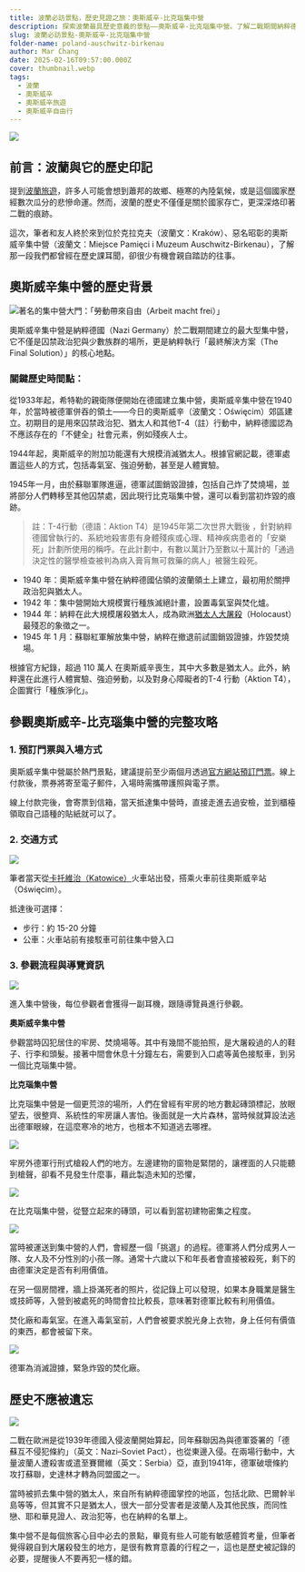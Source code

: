 ```yaml
---
title: 波蘭必訪景點，歷史見證之旅：奧斯威辛-比克瑙集中營
description: 探索波蘭最具歷史意義的景點——奧斯威辛-比克瑙集中營。了解二戰期間納粹德國的暴行，見證歷史遺跡，並反思人類歷史上最黑暗的時刻。
slug: 波蘭必訪景點-奧斯威辛-比克瑙集中營
folder-name: poland-auschwitz-birkenau
author: Mar Chang
date: 2025-02-16T09:57:00.000Z
cover: thumbnail.webp
tags:
  - 波蘭
  - 奧斯威辛
  - 奧斯威辛旅遊
  - 奧斯威辛自由行
---
```

![](thumbnail.webp)

## 前言：波蘭與它的歷史印記

提到[波蘭旅遊](https://www.poland.travel/en/)，許多人可能會想到蕭邦的故鄉、極寒的內陸氣候，或是這個國家歷經數次瓜分的悲慘命運。然而，波蘭的歷史不僅僅是關於國家存亡，更深深烙印著二戰的痕跡。

這次，筆者和友人終於來到位於克拉克夫（波蘭文：Kraków）、惡名昭彰的奧斯威辛集中營（波蘭文：Miejsce Pamięci i Muzeum Auschwitz-Birkenau），了解那一段我們都曾經在歷史課耳聞，卻很少有機會親自踏訪的往事。

## 奧斯威辛集中營的歷史背景

![著名的集中營大門：「勞動帶來自由（Arbeit macht frei）」](image3.webp)

奧斯威辛集中營是納粹德國（Nazi Germany）於二戰期間建立的最大型集中營，它不僅是囚禁政治犯與少數族群的場所，更是納粹執行「最終解決方案（The Final Solution）」的核心地點。

### 關鍵歷史時間點：

從1933年起，希特勒的親衛隊便開始在德國建立集中營，奧斯威辛集中營在1940年，於當時被德軍併吞的領土——今日的奧斯威辛（波蘭文：Oświęcim）郊區建立。初期目的是用來囚禁政治犯、猶太人和其他T-4（註）行動中，納粹德國認為不應該存在的「不健全」社會元素，例如殘疾人士。

1944年起，奧斯威辛的附加功能還有大規模消滅猶太人。根據官網記載，德軍處置這些人的方式，包括毒氣室、強迫勞動，甚至是人體實驗。

1945年一月，由於蘇聯軍隊進逼，德軍試圖銷毀證據，包括自己炸了焚燒場，並將部分人們轉移至其他囚禁處，因此現行比克瑙集中營，還可以看到當初炸毀的痕跡。

> 註：T-4行動（德語：Aktion T4）是1945年第二次世界大戰後 ，針對納粹德國曾執行的、系統地殺害患有身體殘疾或心理、精神疾病患者的「安樂死」計劃所使用的稱呼。在此計劃中，有數以萬計乃至數以十萬計的「通過決定性的醫學檢查被判為病入膏肓無可救藥的病人」被醫生殺死。

* 1940 年：奧斯威辛集中營在納粹德國佔領的波蘭領土上建立，最初用於關押政治犯與猶太人。
* 1942 年：集中營開始大規模實行種族滅絕計畫，設置毒氣室與焚化爐。
* 1944 年：納粹在此大規模屠殺猶太人，成為歐洲[猶太人大屠殺](https://www.ushmm.org/)（Holocaust）最殘忍的象徵之一。
* 1945 年 1 月：蘇聯紅軍解放集中營，納粹在撤退前試圖銷毀證據，炸毀焚燒場。

根據官方紀錄，超過 110 萬人 在奧斯威辛喪生，其中大多數是猶太人。此外，納粹還在此進行人體實驗、強迫勞動，以及對身心障礙者的T-4 行動（Aktion T4），企圖實行「種族淨化」。

## 參觀奧斯威辛-比克瑙集中營的完整攻略

### 1. 預訂門票與入場方式

奧斯威辛集中營屬於熱門景點，建議提前至少兩個月透過[官方網站預訂門票](https://www.auschwitz.org/)。線上付款後，票券將寄至電子郵件，入場時需攜帶護照與電子票。

線上付款完後，會寄票到信箱，當天抵達集中營時，直接走進去過安檢，並到櫃檯領取自己語種的貼紙就可以了。

### 2. 交通方式

![](image8.webp)

筆者當天從[卡托維治（Katowice）](https://exittaiwan.com/tags/%E5%8D%A1%E6%89%98%E7%B6%AD%E6%B2%BB/)火車站出發，搭乘火車前往奧斯威辛站（Oświęcim）。

抵達後可選擇：
* 步行：約 15-20 分鐘
* 公車：火車站前有接駁車可前往集中營入口

### 3. 參觀流程與導覽資訊

![](image2.webp)

進入集中營後，每位參觀者會獲得一副耳機，跟隨導覽員進行參觀。

**奧斯威辛集中營**

參觀當時囚犯居住的牢房、焚燒場等。其中有幾間不能拍照，是大屠殺過的人的鞋子、行李和頭髮。接著中間會休息十分鐘左右，需要到入口處等黃色接駁車，到另一個比克瑙集中營。

**比克瑙集中營**

比克瑙集中營是一個更荒涼的場所，人們在曾經有牢房的地方數起磚頭標記，放眼望去，很整齊、系統性的牢房讓人害怕。後面就是一大片森林，當時候就算設法逃出德軍眼線，在這麼寒冷的地方，也根本不知道逃去哪裡。

![](image6.webp)

牢房外德軍行刑式槍殺人們的地方。左邊建物的窗物是緊閉的，讓裡面的人只能聽到槍聲，卻看不見發生什麼事，藉此製造未知的恐懼，

![](image1.webp)

在比克瑙集中營，從豎立起來的磚頭，可以看到當初建物密集之程度。

![](image7.webp)

當時被運送到集中營的人們，會經歷一個「挑選」的過程。德軍將人們分成男人一隊、女人及不分性別的小孩一隊。通常十六歲以下和年長者會直接被殺死，剩下的由德軍決定是否有利用價值。

在另一個房間裡，牆上掛滿死者的照片，從記錄上可以發現，如果本身職業是醫生或技師等，入營到被處死的時間會拉比較長，意味著對德軍比較有利用價值。

焚化廠和毒氣室。在進入毒氣室前，人們會被要求脫光身上衣物，身上任何有價值的東西，都會被留下來。

![](image9.webp)

德軍為消滅證據，緊急炸毀的焚化廠。

## **歷史不應被遺忘**

![](image5.webp)

二戰在歐洲是從1939年德國入侵波蘭開始算起，同年蘇聯因為與德軍簽署的「德蘇互不侵犯條約」（英文：Nazi–Soviet Pact），也從東邊入侵。在兩場行動中，大量波蘭人遭殺害或遣至賽爾維（英文：Serbia）亞，直到1941年，德軍破壞條約攻打蘇聯，史達林才轉為同盟國之一。

當時被抓去集中營的猶太人，來自所有納粹德國掌控的地區，包括北歐、巴爾幹半島等等，但其實不只是猶太人，很大一部分受害者是波蘭人及其他民族，而同性戀、耶和華見證人、政治犯等，也在納粹的名單上。

集中營不是每個旅客心目中必去的景點，畢竟有些人可能有敏感體質考量，但筆者覺得親自到大屠殺發生的地方，是很有教育意義的行程之一，這也是歷史被記錄的必要，提醒後人不要再犯一樣的錯。